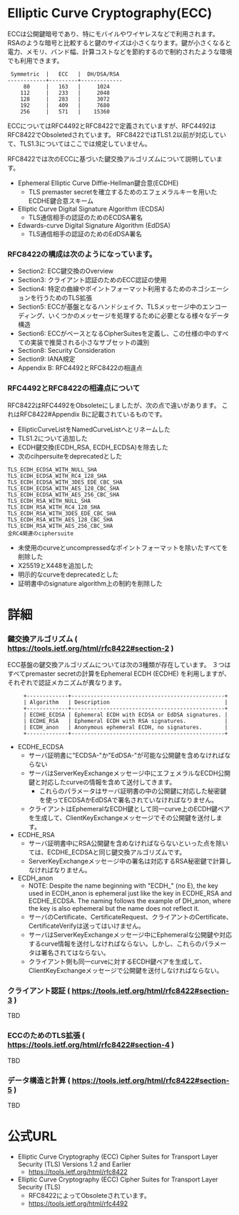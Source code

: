# Elliptic Curve Cryptography(ECC)
ECCは公開鍵暗号であり、特にモバイルやワイヤレスなどで利用されます。
RSAのような暗号と比較すると鍵のサイズは小さくなります。鍵が小さくなると電力、メモリ、バンド幅、計算コストなどを節約するので制約されたような環境でも利用できます。

```
 Symmetric  |   ECC   |  DH/DSA/RSA
------------+---------+-------------
     80     |   163   |     1024
    112     |   233   |     2048
    128     |   283   |     3072
    192     |   409   |     7680
    256     |   571   |    15360
```

ECCについてはRFC4492とRFC8422で定義されていますが、RFC4492はRFC8422でObsoletedされています。
RFC8422ではTLS1.2以前が対応していて、TLS1.3についてはここでは規定していません。


RFC8422では次のECCに基づいた鍵交換アルゴリズムについて説明しています。
- Ephemeral Elliptic Curve Diffie-Hellman鍵合意(ECDHE)
  - TLS premaster secretを確立するためのエフェメラルキーを用いたECDHE鍵合意スキーム
- Elliptic Curve Digital Signature Algorithm (ECDSA)
  - TLS通信相手の認証のためのECDSA署名
- Edwards-curve Digital Signature Algorithm (EdDSA)
  - TLS通信相手の認証のためのEdDSA署名

### RFC8422の構成は次のようになっています。
- Section2: ECC鍵交換のOverview
- Section3: クライアント認証のためのECC認証の使用
- Section4: 特定の曲線やポイントフォーマット利用するためのネゴシエーションを行うためのTLS拡張
- Section5: ECCが基盤となるハンドシェイク、TLSメッセージ中のエンコーディング、いくつかのメッセージを処理するために必要となる様々なデータ構造
- Section6: ECCがベースとなるCipherSuitesを定義し、この仕様の中のすべての実装で推奨される小さなサブセットの識別
- Section8: Security Consideration
- Section9: IANA規定
- Appendix B: RFC4492とRFC8422の相違点

### RFC4492とRFC8422の相違点について
RFC8422はRFC4492をObsoleteにしましたが、次の点で違いがあります。
これはRFC8422#Appendix Bに記載されているものです。

- EllipticCurveListをNamedCurveListへとリネームした
- TLS1.2について追加した
- ECDH鍵交換(ECDH_RSA,  ECDH_ECDSA)を除去した
- 次のcihpersuiteをdeprecatedとした
```
TLS_ECDH_ECDSA_WITH_NULL_SHA
TLS_ECDH_ECDSA_WITH_RC4_128_SHA
TLS_ECDH_ECDSA_WITH_3DES_EDE_CBC_SHA
TLS_ECDH_ECDSA_WITH_AES_128_CBC_SHA
TLS_ECDH_ECDSA_WITH_AES_256_CBC_SHA
TLS_ECDH_RSA_WITH_NULL_SHA
TLS_ECDH_RSA_WITH_RC4_128_SHA
TLS_ECDH_RSA_WITH_3DES_EDE_CBC_SHA
TLS_ECDH_RSA_WITH_AES_128_CBC_SHA
TLS_ECDH_RSA_WITH_AES_256_CBC_SHA
全RC4関連のciphersuite
```
- 未使用のcurveとuncompressedなポイントフォーマットを除いたすべてを削除した
- X25519とX448を追加した
- 明示的なcurveをdeprecatedとした
- 証明書中のsignature algorithm上の制約を削除した


# 詳細
### 鍵交換アルゴリズム ( https://tools.ietf.org/html/rfc8422#section-2 )
ECC基盤の鍵交換アルゴリズムについては次の3種類が存在しています。
３つはすべてpremaster secretの計算をEphemeral ECDH (ECDHE) を利用しますが、それぞれで認証メカニズムが異なります。
```
     +-------------+------------------------------------------------+
     | Algorithm   | Description                                    |
     +-------------+------------------------------------------------+
     | ECDHE_ECDSA | Ephemeral ECDH with ECDSA or EdDSA signatures. |
     | ECDHE_RSA   | Ephemeral ECDH with RSA signatures.            |
     | ECDH_anon   | Anonymous ephemeral ECDH, no signatures.       |
     +-------------+------------------------------------------------+
```

- ECDHE_ECDSA
  - サーバ証明書に"ECDSA-"か"EdDSA-"が可能な公開鍵を含めなければならない
  - サーバはServerKeyExchangeメッセージ中にエフェメラルなECDH公開鍵と対応したcurveの情報を含めて送付してきます。
    - これらのパラメータはサーバ証明書の中の公開鍵に対応した秘密鍵を使ってECDSAかEdDSAで署名されていなければなりません。
  - クライアントはEphemeralなECDH鍵として同一curve上のECDH鍵ペアを生成して、ClientKeyExchangeメッセージでその公開鍵を送付します。
- ECDHE_RSA
  - サーバ証明書中にRSA公開鍵を含めなければならないといった点を除いては、ECDHE_ECDSAと同じ鍵交換アルゴリズムです。
  - ServerKeyExchangeメッセージ中の署名は対応するRSA秘密鍵で計算しなければなりません。
- ECDH_anon
  - NOTE: Despite the name beginning with "ECDH_" (no E), the key used in ECDH_anon is ephemeral just like the key in ECDHE_RSA and ECDHE_ECDSA.  The naming follows the example of DH_anon, where the key is also ephemeral but the name does not reflect it.
  - サーバのCertificate、CertificateRequest、クライアントのCertificate、CertificateVerifyは送ってはいけません。
  - サーバはServerKeyExchangeメッセージ中にEphemeralな公開鍵や対応するcurve情報を送付しなければならない。しかし、これらのパラメータは署名されてはならない。
  - クライアント側も同一curveに対するECDH鍵ペアを生成して、ClientKeyExchangeメッセージで公開鍵を送付しなければならない。


### クライアント認証 ( https://tools.ietf.org/html/rfc8422#section-3 )
TBD


### ECCのためのTLS拡張 ( https://tools.ietf.org/html/rfc8422#section-4 )
TBD


### データ構造と計算 ( https://tools.ietf.org/html/rfc8422#section-5 )
TBD

# 公式URL
- Elliptic Curve Cryptography (ECC) Cipher Suites for Transport Layer Security (TLS) Versions 1.2 and Earlier
  - https://tools.ietf.org/html/rfc8422
- Elliptic Curve Cryptography (ECC) Cipher Suites for Transport Layer Security (TLS)
  - RFC8422によってObsoleteされています。
  - https://tools.ietf.org/html/rfc4492
